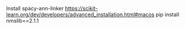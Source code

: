 
Install spacy-ann-linker 
https://scikit-learn.org/dev/developers/advanced_installation.html#macos 
pip install nmslib==2.1.1 